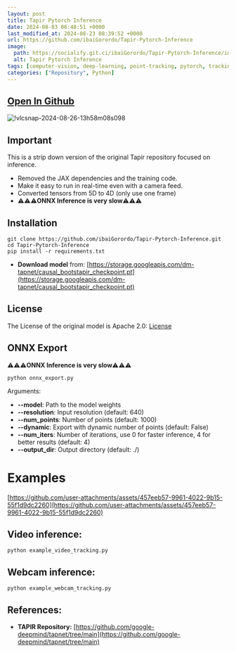 ```yaml
---
layout: post
title: Tapir Pytorch Inference
date: 2024-08-03 06:48:51 +0000
last_modified_at: 2024-08-23 08:39:52 +0000
url: https://github.com/ibaiGorordo/Tapir-Pytorch-Inference
image:
  path: https://socialify.git.ci/ibaiGorordo/Tapir-Pytorch-Inference/image?&forks=1&issues=1&language=1&name=1&owner=1&stargazers=1&theme=Light
  alt: Tapir Pytorch Inference
tags: [computer-vision, deep-learning, point-tracking, pytorch, tracking]
categories: ["Repository", Python]
---
```


## [Open In Github](https://github.com/ibaiGorordo/Tapir-Pytorch-Inference)

![!vlcsnap-2024-08-26-13h58m08s098](https://github.com/user-attachments/assets/5d92851e-08fd-40f5-a486-370ca276198b)

## Important
This is a strip down version of the original Tapir repository focused on inference.
- Removed the JAX dependencies and the training code.
- Make it easy to run in real-time even with a camera feed.
- Converted tensors from 5D to 4D (only use one frame)
- ⚠️⚠️⚠️**ONNX Inference is very slow**⚠️⚠️⚠️

## Installation
```shell
git clone https://github.com/ibaiGorordo/Tapir-Pytorch-Inference.git
cd Tapir-Pytorch-Inference
pip install -r requirements.txt
```
- **Download model** from: [https://storage.googleapis.com/dm-tapnet/causal_bootstapir_checkpoint.pt](https://storage.googleapis.com/dm-tapnet/causal_bootstapir_checkpoint.pt)

## License
The License of the original model is Apache 2.0: [License](https://github.com/google-deepmind/tapnet/blob/main/LICENSE)

## ONNX Export
⚠️⚠️⚠️**ONNX Inference is very slow**⚠️⚠️⚠️
```shell    
python onnx_export.py
```

Arguments:
 - **--model**: Path to the model weights
 - **--resolution**: Input resolution (default: 640)
 - **--num_points**: Number of points (default: 1000)
 - **--dynamic**: Export with dynamic number of points (default: False)
 - **--num_iters**: Number of iterations, use 0 for faster inference, 4 for better results (default: 4)
 - **--output_dir**: Output directory (default: ./)

# Examples
[https://github.com/user-attachments/assets/457eeb57-9961-4022-9b15-55f1d9dc2260](https://github.com/user-attachments/assets/457eeb57-9961-4022-9b15-55f1d9dc2260)

## **Video inference**:

 ```shell
 python example_video_tracking.py
 ```

## **Webcam inference**:

 ```shell
 python example_webcam_tracking.py
 ```

## References:
* **TAPIR Repository:** [https://github.com/google-deepmind/tapnet/tree/main](https://github.com/google-deepmind/tapnet/tree/main)
